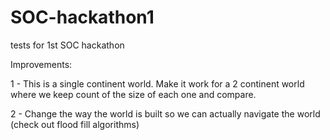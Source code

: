 # SOC-hackathon1
tests for 1st SOC hackathon

Improvements:

1 - This is a single continent world. Make it work for a 2 continent world where we keep count of the size of each one and compare.

2 - Change the way the world is built so we can actually navigate the world (check out flood fill algorithms)

